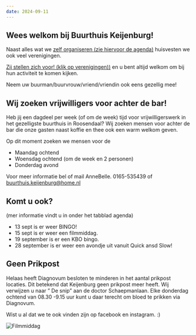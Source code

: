 ```yaml
---
date: 2024-09-11
---
```


## Wees welkom bij Buurthuis Keijenburg!

Naast alles wat we [zelf organiseren (zie hiervoor de agenda)](/activiteiten/agenda)
huisvesten we ook veel verenigingen.

[Zij stellen zich voor! (klik op verenigingen))](/verenigingen)
en u bent altijd welkom om bij hun activiteit te komen kijken.

Neem uw buurman/buurvrouw/vriend/vriendin ook eens gezellig mee!

## Wij zoeken vrijwilligers voor achter de bar!
Heb jij een dagdeel per week (of om de week) tijd voor vrijwilligerswerk in het gezelligste buurthuis in Roosendaal?
Wij zoeken mensen voor achter de bar die onze gasten naast koffie en thee ook een warm welkom geven.

Op dit moment zoeken we mensen voor de 
- Maandag ochtend
- Woensdag ochtend (om de week en 2 personen)
- Donderdag avond

Voor meer informatie bel of mail AnneBelle. 0165-535439 of buurthuis.keijenburg@home.nl

## Komt u ook?

(mer informatie vindt u in onder het tabblad agenda)
- 13 sept is er weer BINGO!
- 15 sept is er weer een filmmiddag.
- 19 september is er een KBO bingo.
- 28 september is er weer een avondje uit vanuit Quick ansd Slow!


## Geen Prikpost
Helaas heeft Diagnovum besloten te minderen in het aantal prikpost locaties. Dit betekend dat Keijenburg geen prikpost meer heeft. Wij verwijzen u naar ” De snip” aan de doctor Schaepmanlaan. Elke donderdag ochtend van 08.30 -9.15 uur kunt u daar terecht om bloed te prikken via Diagnovum.

Wist u al dat we te ook vinden zijn op facebook en instagram. :)

![Filmmiddag](/images/temp/film-middag.jpg)
